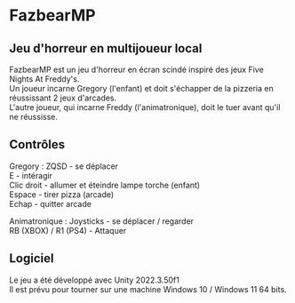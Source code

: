 # FazbearMP
## Jeu d'horreur en multijoueur local

FazbearMP est un jeu d'horreur en écran scindé inspiré des jeux Five Nights At Freddy's.<br>
Un joueur incarne Gregory (l'enfant) et doit s'échapper de la pizzeria en réussissant 2 jeux d'arcades.<br>
L'autre joueur, qui incarne Freddy (l'animatronique), doit le tuer avant qu'il ne réussisse.<br>

## Contrôles
Gregory :
ZQSD - se déplacer<br>
E - intéragir<br>
Clic droit - allumer et éteindre lampe torche (enfant)<br>
Espace - tirer pizza (arcade)<br>
Echap - quitter arcade<br>

Animatronique :
Joysticks - se déplacer / regarder<br>
RB (XBOX) / R1 (PS4) - Attaquer

## Logiciel<br>
Le jeu a été développé avec Unity 2022.3.50f1<br>
Il est prévu pour tourner sur une machine Windows 10 / Windows 11 64 bits.<br>
